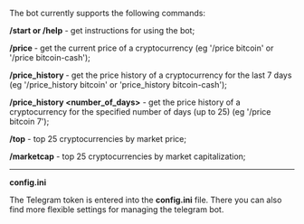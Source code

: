 The bot currently supports the following commands:

**/start or /help** - get instructions for using the bot;

**/price <symbol>** - get the current price of a cryptocurrency (eg '/price bitcoin' or '/price bitcoin-cash');

**/price_history <symbol>** - get the price history of a cryptocurrency for the last 7 days (eg '/price_history bitcoin' or 'price_history bitcoin-cash');

**/price_history <symbol> <number_of_days>** - get the price history of a cryptocurrency for the specified number of days (up to 25) (eg '/price bitcoin 7');

**/top** - top 25 cryptocurrencies by market price;

**/marketcap** - top 25 cryptocurrencies by market capitalization;
___________________________________________________________________________________________________
**config.ini**

The Telegram token is entered into the **config.ini** file. There you can also find more flexible settings for managing the telegram bot.